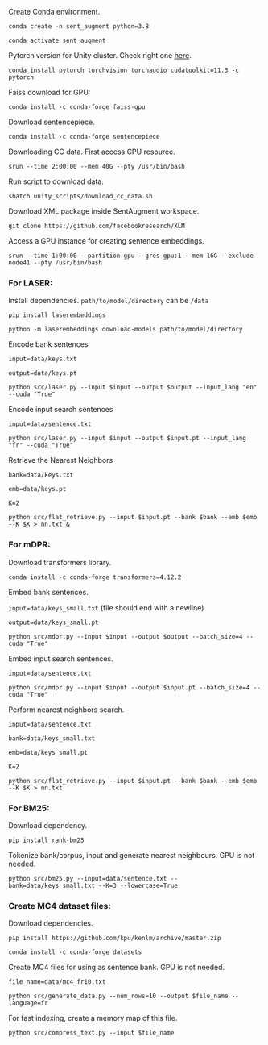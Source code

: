 Create Conda environment.

`conda create -n sent_augment python=3.8`

`conda activate sent_augment`

Pytorch version for Unity cluster. Check right one [here](https://pytorch.org/).

`conda install pytorch torchvision torchaudio cudatoolkit=11.3 -c pytorch`

Faiss download for GPU:

`conda install -c conda-forge faiss-gpu`

Download sentencepiece.

`conda install -c conda-forge sentencepiece`

Downloading CC data. First access CPU resource.

`srun --time 2:00:00 --mem 40G --pty /usr/bin/bash`

Run script to download data.

`sbatch unity_scripts/download_cc_data.sh`

Download XML package inside SentAugment workspace.

`git clone https://github.com/facebookresearch/XLM`

Access a GPU instance for creating sentence embeddings.

`srun --time 1:00:00 --partition gpu --gres gpu:1 --mem 16G --exclude node41 --pty /usr/bin/bash`

### For LASER:

Install dependencies. `path/to/model/directory` can be `/data`

`pip install laserembeddings`

`python -m laserembeddings download-models path/to/model/directory`

Encode bank sentences

`input=data/keys.txt`

`output=data/keys.pt`

`python src/laser.py --input $input --output $output --input_lang "en" --cuda "True" `

Encode input search sentences

`input=data/sentence.txt`

`python src/laser.py --input $input --output $input.pt --input_lang "fr" --cuda "True"`

Retrieve the Nearest Neighbors

`bank=data/keys.txt`

`emb=data/keys.pt`

`K=2`

`python src/flat_retrieve.py --input $input.pt --bank $bank --emb $emb --K $K > nn.txt &`

### For mDPR:

Download transformers library.

`conda install -c conda-forge transformers=4.12.2`

Embed bank sentences.

`input=data/keys_small.txt` (file should end with a newline)

`output=data/keys_small.pt`

`python src/mdpr.py --input $input --output $output --batch_size=4 --cuda "True"`

Embed input search sentences.

`input=data/sentence.txt`

`python src/mdpr.py --input $input --output $input.pt --batch_size=4 --cuda "True"`

Perform nearest neighbors search.

`input=data/sentence.txt`

`bank=data/keys_small.txt`

`emb=data/keys_small.pt`

`K=2`

`python src/flat_retrieve.py --input $input.pt --bank $bank --emb $emb --K $K > nn.txt`

### For BM25:

Download dependency.

`pip install rank-bm25`

Tokenize bank/corpus, input and generate nearest neighbours. GPU is not needed.

`python src/bm25.py --input=data/sentence.txt --bank=data/keys_small.txt --K=3 --lowercase=True`

### Create MC4 dataset files:

Download dependencies.

`pip install https://github.com/kpu/kenlm/archive/master.zip`

`conda install -c conda-forge datasets`

Create MC4 files for using as sentence bank. GPU is not needed.

`file_name=data/mc4_fr10.txt`

`python src/generate_data.py --num_rows=10 --output $file_name --language=fr`

For fast indexing, create a memory map of this file.

`python src/compress_text.py --input $file_name`
